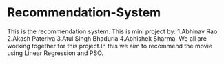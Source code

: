 # Recommendation-System
This is the recommendation system.
This is mini project by:
  1.Abhinav Rao 
  2.Akash Pateriya 
  3.Atul Singh Bhaduria 
  4.Abhishek Sharma.
We all are working together for this project.In this we aim to recommend the movie using Linear Regression and PSO.
